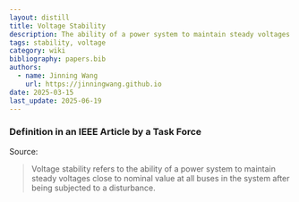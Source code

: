 ```yaml
---
layout: distill
title: Voltage Stability
description: The ability of a power system to maintain steady voltages close to nominal value.
tags: stability, voltage
category: wiki
bibliography: papers.bib
authors:
  - name: Jinning Wang
    url: https://jinningwang.github.io
date: 2025-03-15
last_update: 2025-06-19
---
```


### Definition in an IEEE Article by a Task Force

Source: <d-cite key="hatziargyriou2021stability"></d-cite>

> Voltage stability refers to the ability of a power system to maintain steady voltages close to nominal value at all buses in the system after being subjected to a disturbance.
